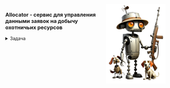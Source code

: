 <img src="hunter.png" alt="Hunter" style="float: right; height: 250px;">

### Allocator - cервис для управления данными заявок на добычу охотничьих ресурсов

<details>
  <summary>Задача</summary> 

* Используя Spring Boot, разработать RESTful-сервис (CRUD) для управления данными заявок на добычу охотничьих ресурсов.
Состав данных заявки:
1. ФИО 
2. Тип заявки (массовые виды или жеребьевочные)
3. Дата выдачи охотбилета 
4. Серия охотбилета 
5. Номер охотбилета 
6. Запрашиваемые ресурсы 
   - Район ресурса
   - Название ресурса
   - Количество ресурса 
   - Статус рассмотрения ресурса
7. Статус рассмотрения заявки

По каждому ресурсу должна быть предусмотрена квота, ограничивающая общее количество запрашиваемых ресурсов и сроки подачи заявок в виде даты начала и даты окончания.
Данные должны храниться в БД PostgreSQL, структуру предложите самостоятельно.

* Написать скрипты для генерации тестового массива данных, должно быть сгенерировано ~100 штук разных заявок, как уникальных, так и с повторами данных. 

* Написать модуль, который будет автоматически проверять заявки и одобрять их/отклонять.  
Модуль должен иметь операции старта проверки всех заявок и остановки проверки. Заявки должны проверяться поочередно, в зависимости от срока поступления.
Ресурсы в заявке одобряются, если уникальным заявителем запрошено количество ресурсов, не превышающих общий размер квоты на ресурс. Заявитель может получить одобрение разных ресурсов в разных заявках, при одобрении ресурса в рамках одного района, этот же ресурс в рамках других районах не одобряется. Ресурс отклоняется, если дата подачи заявки не вписывается в рамки сроков подачи на этот ресурс. 

* Написать тесты для проверки работоспособности сервиса и его компонентов.

</details>



